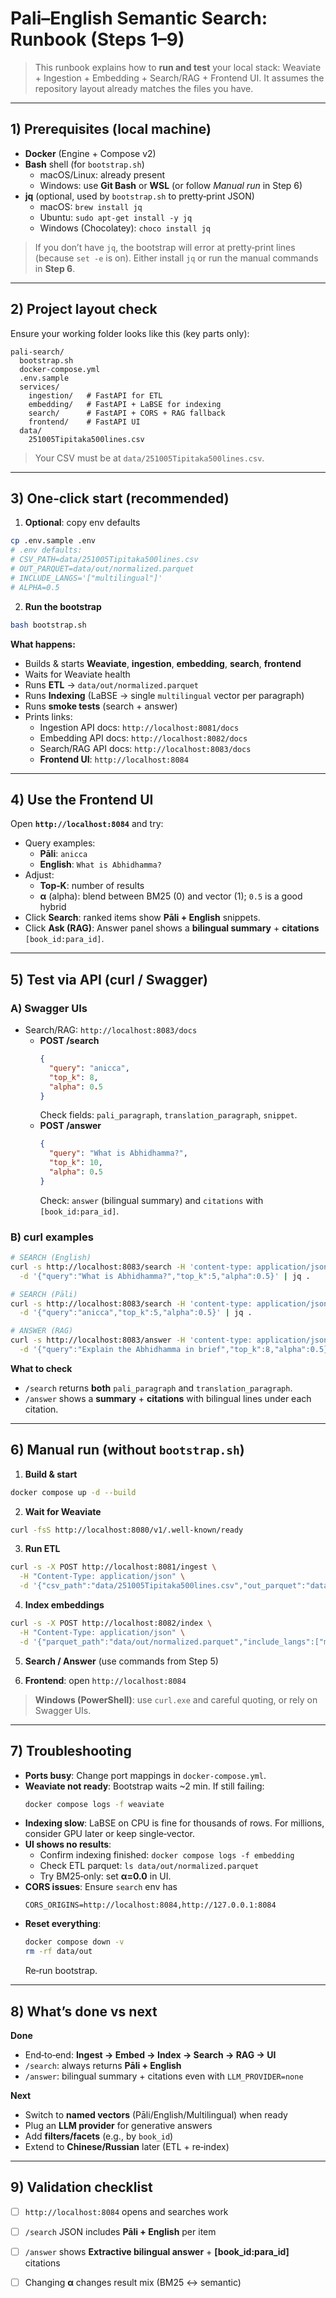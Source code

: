 # Pali–English Semantic Search: Runbook (Steps 1–9)

> This runbook explains how to **run and test** your local stack: Weaviate + Ingestion + Embedding + Search/RAG + Frontend UI.
> It assumes the repository layout already matches the files you have.

---

## 1) Prerequisites (local machine)

- **Docker** (Engine + Compose v2)
- **Bash** shell (for `bootstrap.sh`)
  - macOS/Linux: already present
  - Windows: use **Git Bash** or **WSL** (or follow *Manual run* in Step 6)
- **jq** (optional, used by `bootstrap.sh` to pretty‑print JSON)
  - macOS: `brew install jq`
  - Ubuntu: `sudo apt-get install -y jq`
  - Windows (Chocolatey): `choco install jq`

> If you don’t have `jq`, the bootstrap will error at pretty‑print lines (because `set -e` is on). Either install `jq` or run the manual commands in **Step 6**.

---

## 2) Project layout check

Ensure your working folder looks like this (key parts only):

```
pali-search/
  bootstrap.sh
  docker-compose.yml
  .env.sample
  services/
    ingestion/   # FastAPI for ETL
    embedding/   # FastAPI + LaBSE for indexing
    search/      # FastAPI + CORS + RAG fallback
    frontend/    # FastAPI UI
  data/
    251005Tipitaka500lines.csv
```

> Your CSV must be at `data/251005Tipitaka500lines.csv`.

---

## 3) One‑click start (recommended)

1. **Optional**: copy env defaults

```bash
cp .env.sample .env
# .env defaults:
# CSV_PATH=data/251005Tipitaka500lines.csv
# OUT_PARQUET=data/out/normalized.parquet
# INCLUDE_LANGS='["multilingual"]'
# ALPHA=0.5
```

2. **Run the bootstrap**

```bash
bash bootstrap.sh
```

**What happens:**
- Builds & starts **Weaviate**, **ingestion**, **embedding**, **search**, **frontend**
- Waits for Weaviate health
- Runs **ETL** → `data/out/normalized.parquet`
- Runs **Indexing** (LaBSE → single `multilingual` vector per paragraph)
- Runs **smoke tests** (search + answer)
- Prints links:
  - Ingestion API docs: `http://localhost:8081/docs`
  - Embedding API docs: `http://localhost:8082/docs`
  - Search/RAG API docs: `http://localhost:8083/docs`
  - **Frontend UI**: `http://localhost:8084`

---

## 4) Use the Frontend UI

Open **`http://localhost:8084`** and try:

- Query examples:
  - **Pāli**: `anicca`
  - **English**: `What is Abhidhamma?`
- Adjust:
  - **Top‑K**: number of results
  - **α** (alpha): blend between BM25 (0) and vector (1); `0.5` is a good hybrid
- Click **Search**: ranked items show **Pāli + English** snippets.
- Click **Ask (RAG)**: Answer panel shows a **bilingual summary** + **citations** `[book_id:para_id]`.

---

## 5) Test via API (curl / Swagger)

### A) Swagger UIs
- Search/RAG: `http://localhost:8083/docs`
  - **POST /search**
    ```json
    {
      "query": "anicca",
      "top_k": 8,
      "alpha": 0.5
    }
    ```
    Check fields: `pali_paragraph`, `translation_paragraph`, `snippet`.
  - **POST /answer**
    ```json
    {
      "query": "What is Abhidhamma?",
      "top_k": 10,
      "alpha": 0.5
    }
    ```
    Check: `answer` (bilingual summary) and `citations` with `[book_id:para_id]`.

### B) curl examples

```bash
# SEARCH (English)
curl -s http://localhost:8083/search -H 'content-type: application/json' \
  -d '{"query":"What is Abhidhamma?","top_k":5,"alpha":0.5}' | jq .

# SEARCH (Pāli)
curl -s http://localhost:8083/search -H 'content-type: application/json' \
  -d '{"query":"anicca","top_k":5,"alpha":0.5}' | jq .

# ANSWER (RAG)
curl -s http://localhost:8083/answer -H 'content-type: application/json' \
  -d '{"query":"Explain the Abhidhamma in brief","top_k":8,"alpha":0.5}' | jq .
```

**What to check**
- `/search` returns **both** `pali_paragraph` and `translation_paragraph`.
- `/answer` shows a **summary** + **citations** with bilingual lines under each citation.

---

## 6) Manual run (without `bootstrap.sh`)

1. **Build & start**
```bash
docker compose up -d --build
```

2. **Wait for Weaviate**
```bash
curl -fsS http://localhost:8080/v1/.well-known/ready
```

3. **Run ETL**
```bash
curl -s -X POST http://localhost:8081/ingest \
  -H "Content-Type: application/json" \
  -d '{"csv_path":"data/251005Tipitaka500lines.csv","out_parquet":"data/out/normalized.parquet"}'
```

4. **Index embeddings**
```bash
curl -s -X POST http://localhost:8082/index \
  -H "Content-Type: application/json" \
  -d '{"parquet_path":"data/out/normalized.parquet","include_langs":["multilingual"]}'
```

5. **Search / Answer** (use commands from Step 5)

6. **Frontend**: open `http://localhost:8084`

> **Windows (PowerShell)**: use `curl.exe` and careful quoting, or rely on Swagger UIs.

---

## 7) Troubleshooting

- **Ports busy**: Change port mappings in `docker-compose.yml`.
- **Weaviate not ready**: Bootstrap waits ~2 min. If still failing:
  ```bash
  docker compose logs -f weaviate
  ```
- **Indexing slow**: LaBSE on CPU is fine for thousands of rows. For millions, consider GPU later or keep single‑vector.
- **UI shows no results**:
  - Confirm indexing finished: `docker compose logs -f embedding`
  - Check ETL parquet: `ls data/out/normalized.parquet`
  - Try BM25‑only: set **α=0.0** in UI.
- **CORS issues**: Ensure `search` env has
  ```
  CORS_ORIGINS=http://localhost:8084,http://127.0.0.1:8084
  ```
- **Reset everything**:
  ```bash
  docker compose down -v
  rm -rf data/out
  ```
  Re‑run bootstrap.

---

## 8) What’s done vs next

**Done**
- End‑to‑end: **Ingest → Embed → Index → Search → RAG → UI**
- `/search`: always returns **Pāli + English**
- `/answer`: bilingual summary + citations even with `LLM_PROVIDER=none`

**Next**
- Switch to **named vectors** (Pāli/English/Multilingual) when ready
- Plug an **LLM provider** for generative answers
- Add **filters/facets** (e.g., by `book_id`)
- Extend to **Chinese/Russian** later (ETL + re‑index)

---

## 9) Validation checklist

- [ ] `http://localhost:8084` opens and searches work
- [ ] `/search` JSON includes **Pāli + English** per item
- [ ] `/answer` shows **Extractive bilingual answer** + **[book_id:para_id]** citations
- [ ] Changing **α** changes result mix (BM25 ↔ semantic)

